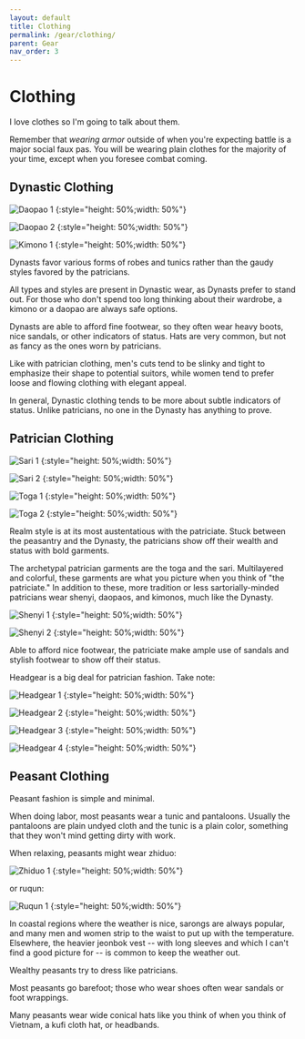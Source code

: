```yaml
---
layout: default
title: Clothing
permalink: /gear/clothing/
parent: Gear
nav_order: 3
---
```


# Clothing

I love clothes so I'm going to talk about them.

Remember that _wearing armor_ outside of when you're expecting battle is a major
social faux pas. You will be wearing plain clothes for the majority of your
time, except when you foresee combat coming.

## Dynastic Clothing

![Daopao 1](./../../assets/clothing_images/daopao-1.jpg)
{:style="height: 50%;width: 50%"}

![Daopao 2](./../../assets/clothing_images/daopao-2.jpg)
{:style="height: 50%;width: 50%"}

![Kimono 1](./../../assets/clothing_images/kimono-1.jpg)
{:style="height: 50%;width: 50%"}

Dynasts favor various forms of robes and tunics rather than the gaudy styles
favored by the patricians.

All types and styles are present in Dynastic wear, as Dynasts prefer to stand
out. For those who don't spend too long thinking about their wardrobe, a kimono
or a daopao are always safe options.

Dynasts are able to afford fine footwear, so they often wear heavy boots, nice
sandals, or other indicators of status. Hats are very common, but not as fancy
as the ones worn by patricians.

Like with patrician clothing, men's cuts tend to be slinky and tight to
emphasize their shape to potential suitors, while women tend to prefer loose
and flowing clothing with elegant appeal.

In general, Dynastic clothing tends to be more about subtle indicators of
status. Unlike patricians, no one in the Dynasty has anything to prove.

## Patrician Clothing

![Sari 1](./../../assets/clothing_images/sari-1.jpeg)
{:style="height: 50%;width: 50%"}

![Sari 2](./../../assets/clothing_images/sari-2.jpeg)
{:style="height: 50%;width: 50%"}

![Toga 1](./../../assets/clothing_images/toga-1.jpg)
{:style="height: 50%;width: 50%"}

![Toga 2](./../../assets/clothing_images/toga-2.jpg)
{:style="height: 50%;width: 50%"}

Realm style is at its most austentatious with the patriciate. Stuck between the
peasantry and the Dynasty, the patricians show off their wealth and status with
bold garments.

The archetypal patrician garments are the toga and the sari. Multilayered and
colorful, these garments are what you picture when you think of "the
patriciate." In addition to these, more tradition or less sartorially-minded
patricians wear shenyi, daopaos, and kimonos, much like the Dynasty.

![Shenyi 1](./../../assets/clothing_images/shenyi-1.jpg)
{:style="height: 50%;width: 50%"}

![Shenyi 2](./../../assets/clothing_images/shenyi-2.jpg)
{:style="height: 50%;width: 50%"}

Able to afford nice footwear, the patriciate make ample use of sandals and
stylish footwear to show off their status.

Headgear is a big deal for patrician fashion. Take note:

![Headgear 1](./../../assets/clothing_images/headgear-1.jpg)
{:style="height: 50%;width: 50%"}

![Headgear 2](./../../assets/clothing_images/headgear-2.jpg)
{:style="height: 50%;width: 50%"}

![Headgear 3](./../../assets/clothing_images/headgear-3.jpg)
{:style="height: 50%;width: 50%"}

![Headgear 4](./../../assets/clothing_images/headgear-4.jpg)
{:style="height: 50%;width: 50%"}

## Peasant Clothing

Peasant fashion is simple and minimal.

When doing labor, most peasants wear a tunic and pantaloons. Usually the
pantaloons are plain undyed cloth and the tunic is a plain color, something that
they won't mind getting dirty with work.

When relaxing, peasants might wear zhiduo:

![Zhiduo 1](./../../assets/clothing_images/zhiduo-1.jpg)
{:style="height: 50%;width: 50%"}

or ruqun:

![Ruqun 1](./../../assets/clothing_images/ruqun-1.jpg)
{:style="height: 50%;width: 50%"}

In coastal regions where the weather is nice, sarongs are always popular, and
many men and women strip to the waist to put up with the temperature. Elsewhere,
the heavier jeonbok vest -- with long sleeves and which I can't find a good
picture for -- is common to keep the weather out.

Wealthy peasants try to dress like patricians.

Most peasants go barefoot; those who wear shoes often wear sandals or foot
wrappings.

Many peasants wear wide conical hats like you think of when you think of
Vietnam, a kufi cloth hat, or headbands.
